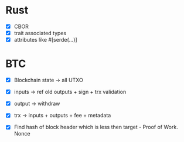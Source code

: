 # Rust

- [x] CBOR
- [x] trait associated types
- [x] attributes like #[serde(...)]

# BTC
- [x] Blockchain state -> all UTXO
- [x] inputs -> ref old outputs + sign + trx validation
- [x] output -> withdraw
- [x] trx -> inputs + outputs + fee + metadata

- [x] Find hash of block header which is less then target - Proof of Work. Nonce
